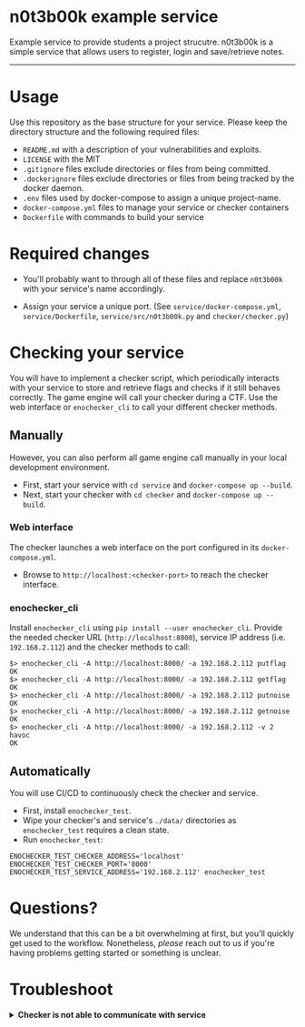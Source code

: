 n0t3b00k example service
====================
Example service to provide students a project strucutre. n0t3b00k is a simple service that allows users to register, login and save/retrieve notes. 

-----------------------------------------------

# Usage

Use this repository as the base structure for your service. Please keep the directory structure and the following required files:

- `README.md` with a description of your vulnerabilities and exploits.
- `LICENSE` with the MIT
- `.gitignore` files exclude directories or files from being committed.
- `.dockerignore` files exclude directories or files from being tracked by the docker daemon.
- `.env` files used by docker-compose to assign a unique project-name.
- `docker-compose.yml` files to manage your service or checker containers
- `Dockerfile` with commands to build your service

# Required changes

- You'll probably want to through all of these files and replace `n0t3b00k` with your service's name accordingly. 

- Assign your service a unique port. (See `service/docker-compose.yml`, `service/Dockerfile`, `service/src/n0t3b00k.py` and `checker/checker.py`)

# Checking your service

You will have to implement a checker script, which periodically interacts with your service to store and retrieve flags and checks if it still behaves correctly. The game engine will call your checker during a CTF. Use the web interface or `enochecker_cli` to call your different checker methods. 

## Manually
However, you can also perform all game engine call manually in your local development environment. 

- First, start your service with `cd service` and `docker-compose up --build`. 
- Next, start your checker with `cd checker` and `docker-compose up --build`. 

### Web interface
The checker launches a web interface on the port configured in its `docker-compose.yml`.

- Browse to `http://localhost:<checker-port>` to reach the checker interface.

### enochecker_cli

Install `enochecker_cli` using `pip install --user enochecker_cli`. Provide the needed checker URL (`http://localhost:8000`), service IP address (i.e. `192.168.2.112`) and the checker methods to call:

```
$> enochecker_cli -A http://localhost:8000/ -a 192.168.2.112 putflag
OK
$> enochecker_cli -A http://localhost:8000/ -a 192.168.2.112 getflag
OK
$> enochecker_cli -A http://localhost:8000/ -a 192.168.2.112 putnoise
OK
$> enochecker_cli -A http://localhost:8000/ -a 192.168.2.112 getnoise
OK
$> enochecker_cli -A http://localhost:8000/ -a 192.168.2.112 -v 2 havoc
OK
```

## Automatically
You will use CI/CD to continuously check the checker and service. 

- First, install `enochecker_test`.
- Wipe your checker's and service's `./data/` directories as `enochecker_test` requires a clean state.
- Run `enochecker_test`:

```
ENOCHECKER_TEST_CHECKER_ADDRESS='localhost' ENOCHECKER_TEST_CHECKER_PORT='8000' ENOCHECKER_TEST_SERVICE_ADDRESS='192.168.2.112' enochecker_test
```

# Questions?

We understand that this can be a bit overwhelming at first, but you'll quickly get used to the workflow. Nonetheless, *please* reach out to us if you're having problems getting started or something is unclear.

# Troubleshoot

<details>

<summary><b>Checker is not able to communicate with service</b></summary>

**Note 1: The following configuration MUST be removed before the test runs and test-/ final-ctf.**

**Note 2: Before applying the following configuration, check your firewall's INPUT rules.**

If you are trying to reach the service from your checker, normally it should be possible by providing the ip address of your hostmachine (run `ip a` to find it): `enochecker_cli -A http://localhost:<CHECKER_PORT>/ -a <HOST_IP> putflag`. However on some machines this was not working as intended.

Enabling all containers to communicate with each other is possible by creating a docker network:

1. First, define a network within `service/docker-compose.yml` like so:

```yaml
service:
  my-service-container: # this name will also be the DNS entry within the network
    # ...
    networks:
      - my-network

networks:
  my-network:
    driver: bridge
```

2. Start your service's compose without detach (no `-d`) and watch the stdout. It should be printed that the network was created. Copy the name of the network, it should be something like `service_my-network`.

Reference: [Networking in Compose](https://docs.docker.com/compose/networking/)

> Note
> Your app's network is given a name based on the "project name", which is based on the name of the directory it lives in. You can override the project name with either the --project-name flag or the COMPOSE\_PROJECT\_NAME environment variable.

3. Now, add the checker containers to the network within `checker/docker-compose.yml` like so:

```yaml
services:
  my-service-checker:
    # ...
    networks:
      - service_my-network
  my-service-mongo:
    # ...
    networks:
      - service_my-network

networks:
  service_my-network:
    external: True 
```

4. Start your checkers compose.
5. To test, you can attach to the checker's container: Find the name of the checker container by running `docker ps -a`. Now run `docker exec -it <CONTAINER_NAME> bash` and try to send a request to your service container: `curl http://my-service-container:<PORT>` (only works if you have an HTTP API exposed). If the `curl` call returns something, everything should be working now, congrats!
6. From your host you can now use enochecker\_cli to run specific checker tasks like so: `enochecker_cli -A http://localhost:<CHECKER_PORT>/ -a my-service-container <TASK>`

</details>
